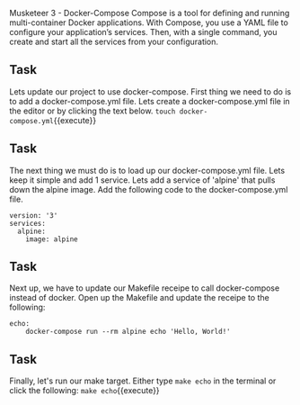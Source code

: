 Musketeer 3 - Docker-Compose
Compose is a tool for defining and running multi-container Docker applications. With Compose, you use a YAML file to configure your application’s services. Then, with a single command, you create and start all the services from your configuration.

## Task
Lets update our project to use docker-compose. First thing we need to do is to add a docker-compose.yml file. Lets create a docker-compose.yml file in the editor or by clicking the text below.
`touch docker-compose.yml`{{execute}}

## Task
The next thing we must do is to load up our docker-compose.yml file. Lets keep it simple and add 1 service. Lets add a service of 'alpine' that pulls down the alpine image. Add the following code to the docker-compose.yml file. 
```
version: '3'
services:
  alpine:
    image: alpine
```

## Task
Next up, we have to update our Makefile receipe to call docker-compose instead of docker. Open up the Makefile and update the receipe to the following:
```
echo:
	docker-compose run --rm alpine echo 'Hello, World!'
```

## Task
Finally, let's run our make target. Either type ```make echo``` in the terminal or click the following:
`make echo`{{execute}}